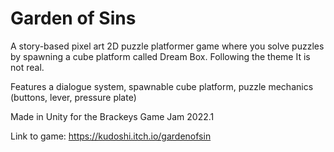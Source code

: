 # Garden of Sins
A story-based pixel art 2D puzzle platformer game where you solve puzzles by spawning a cube platform called Dream Box. Following the theme It is not real.

Features a dialogue system, spawnable cube platform, puzzle mechanics (buttons, lever, pressure plate)

Made in Unity for the Brackeys Game Jam 2022.1

Link to game: https://kudoshi.itch.io/gardenofsin
